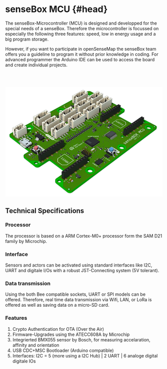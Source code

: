 # senseBox MCU {#head}

<div class="description">The senseBox-Microcontroller (MCU) is designed and developped for the special needs of a senseBox. Therefore the microcontroller is focussed on especially the following three features: speed, low in energy usage and a big program storage.<br>

However, if you want to participate in openSenseMap the senseBox team offers you a guideline to program it without prior knowledge in coding. For advanced programmer the Arduino IDE can be used to access the board and create individual projects.</div>
<div class="line">
    <br>
    <br>
</div>




![The senseBox MCU](../pictures/mcu_one_top.png)

## Technical Specifications

### Processor
The processor is based on a ARM Cortex-M0+ processor form the SAM D21 family by Microchip.

### Interface
Sensors and actors can be activated using standard interfaces like I2C, UART and digitale I/Os with a robust JST-Connecting system (5V tolerant). 

### Data transmission
Using the both Bee compatible sockets, UART or SPI models can be offered. Therefore, real time data transmission via Wifi, LAN, or LoRa is offered as well as saving data on a micro-SD card.  

### Features
1. Crypto Authentication for OTA (Over the Air) 
2. Firmware-Upgrades using the ATECC608A by Microchip
3. Integrierted BMX055 sensor by Bosch, for measuring accelaration, affinity and orientation
4. USB CDC+MSC Bootloader (Arduino compatible)
5. Interfaces: I2C = 5 (more using a I2C Hub) | 2 UART | 6 analoge digital digitale IOs

